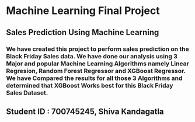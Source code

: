 # Machine Learning Final Project
## Sales Prediction Using Machine Learning

### We have created this project to perform sales prediction on the Black Friday Sales data. We have done our analysis using 3 Major and popular Machine Learning Algorithms namely Linear Regresion, Random Forest Regressor and XGBoost Regressor. We have Compared the results for all those 3 Algorithms and determined that XGBoost Works best for this Black Friday Sales Dataset.

## Student ID : 700745245, Shiva Kandagatla
